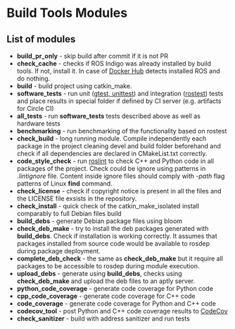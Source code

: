 # Build Tools Modules

## List of modules

  * **build_pr_only** - skip build after commit if it is not PR
  * **check_cache** - checks if ROS Indigo was already installed by build tools. If not, install it.
  In case of [Docker Hub](https://hub.docker.com/r/shadowrobot/ubuntu-ros-indigo-build-tools/) detects installed ROS and 
  do nothing.
  * **build** - build project using catkin_make.
  * **software_tests** - run unit ([gtest, unittest](http://wiki.ros.org/rosunit)) and integration 
  ([rostest](http://wiki.ros.org/rostest)) tests and place results in special folder if defined by CI server 
  (e.g. artifacts for Circle CI)
  * **all_tests** - run **software_tests** tests described above as well as hardware tests
  * **benchmarking** - run benchmarking of the functionality based on rostest
  * **check_build** - long running module. Compile independently each package in the project cleaning devel and build 
  folder beforehand and check if all dependencies are declared in CMakeList.txt correctly.
  * **code_style_check** - run [roslint](http://wiki.ros.org/roslint) to check C++ and Python code in all packages of 
  the project. Check could be ignore using patterns in *.lintignore* file. Content inside ignore files should comply
  with *-path* flag patterns of Linux **find** command.
  * **check_license** - check if copyright notice is present in all the files and the LICENSE file exsists in the 
  repository. 
  * **check_install** - quick check of the catkin_make_isolated install comparably to full Debian files build
  * **build_debs** - generate Debian package files using bloom
  * **check_deb_make** - try to install the deb packages generated with **build_debs**. Check if installation is 
  working correctly. It assumes that packages installed from source code would be available to rosdep during package 
  deployment.
  * **complete_deb_check** - the same as **check_deb_make** but it require all packages to be accessible to rosdep 
  during module execution.
  * **upload_debs** - generate using **build_debs**, checks using **check_deb_make** and upload the deb files to an 
  aptly server.
  * **python_code_coverage** - generate code coverage for Python code
  * **cpp_code_coverage** - generate code coverage for C++ code
  * **code_coverage** - generate code coverage for Python and C++ code
  * **codecov_tool** - post Python and C++ code coverage results to [CodeCov](https://codecov.io)
  * **check_sanitizer** - build with address sanitizer and run tests
